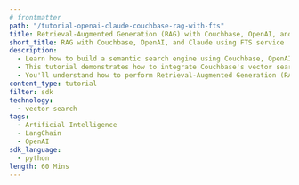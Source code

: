 ```yaml
---
# frontmatter
path: "/tutorial-openai-claude-couchbase-rag-with-fts"
title: Retrieval-Augmented Generation (RAG) with Couchbase, OpenAI, and Claude using FTS service
short_title: RAG with Couchbase, OpenAI, and Claude using FTS service
description:
  - Learn how to build a semantic search engine using Couchbase, OpenAI embeddings, and Anthropic's Claude using FTS service.
  - This tutorial demonstrates how to integrate Couchbase's vector search capabilities with OpenAI embeddings and use Claude as the language model.
  - You'll understand how to perform Retrieval-Augmented Generation (RAG) using LangChain and Couchbase.
content_type: tutorial
filter: sdk
technology:
  - vector search
tags:
  - Artificial Intelligence
  - LangChain
  - OpenAI
sdk_language:
  - python
length: 60 Mins
---
```

